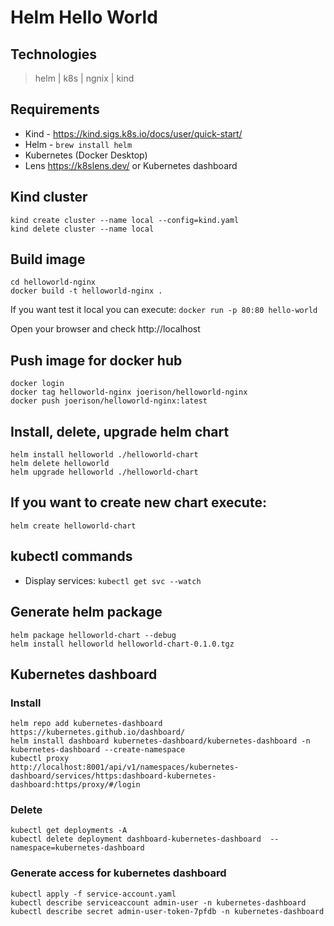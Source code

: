 # Helm Hello World

## Technologies
> helm  | k8s | ngnix | kind

## Requirements
- Kind - https://kind.sigs.k8s.io/docs/user/quick-start/
- Helm - `brew install helm`
- Kubernetes (Docker Desktop)
- Lens https://k8slens.dev/ or Kubernetes dashboard

## Kind cluster
  ```
  kind create cluster --name local --config=kind.yaml
  kind delete cluster --name local
  ```

## Build image
    cd helloworld-nginx
    docker build -t helloworld-nginx .

If you want test it local you can execute: `docker run -p 80:80 hello-world`

Open your browser and check http://localhost

## Push image for docker hub
    docker login
    docker tag helloworld-nginx joerison/helloworld-nginx
    docker push joerison/helloworld-nginx:latest

## Install, delete, upgrade helm chart
    helm install helloworld ./helloworld-chart
    helm delete helloworld
    helm upgrade helloworld ./helloworld-chart

## If you want to create new chart execute:
    helm create helloworld-chart

## kubectl commands
- Display services: `kubectl get svc --watch`

## Generate helm package
    helm package helloworld-chart --debug
    helm install helloworld helloworld-chart-0.1.0.tgz

## Kubernetes dashboard
### Install
    helm repo add kubernetes-dashboard https://kubernetes.github.io/dashboard/
    helm install dashboard kubernetes-dashboard/kubernetes-dashboard -n kubernetes-dashboard --create-namespace
    kubectl proxy
    http://localhost:8001/api/v1/namespaces/kubernetes-dashboard/services/https:dashboard-kubernetes-dashboard:https/proxy/#/login

### Delete
    kubectl get deployments -A
    kubectl delete deployment dashboard-kubernetes-dashboard  --namespace=kubernetes-dashboard

### Generate access for kubernetes dashboard
    kubectl apply -f service-account.yaml
    kubectl describe serviceaccount admin-user -n kubernetes-dashboard
    kubectl describe secret admin-user-token-7pfdb -n kubernetes-dashboard
